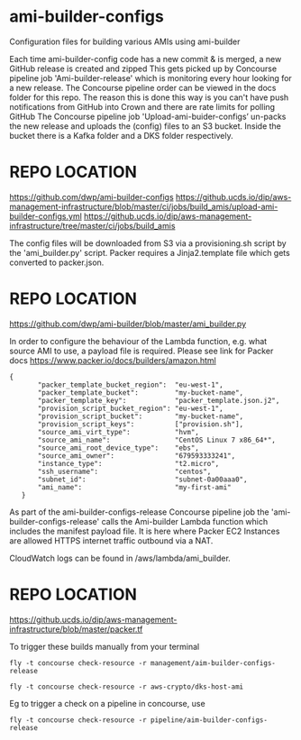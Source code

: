 # ami-builder-configs
Configuration files for building various AMIs using ami-builder

Each time ami-builder-config code has a new commit & is merged, a new GitHub release is created and zipped
This gets picked up by Concourse pipeline job 'Ami-builder-release' which is monitoring every hour looking for a new release.
The Concourse pipeline order can be viewed in the docs folder for this repo.
The reason this is done this way is you can't have push notifications from GitHub into Crown and there are rate limits for polling GitHub
The Concourse pipeline job 'Upload-ami-buider-configs’ un-packs the new release and uploads the (config) files to an S3 bucket.
Inside the bucket there is a Kafka folder and a DKS folder respectively.

# REPO LOCATION
https://github.com/dwp/ami-builder-configs
https://github.ucds.io/dip/aws-management-infrastructure/blob/master/ci/jobs/build_amis/upload-ami-builder-configs.yml
https://github.ucds.io/dip/aws-management-infrastructure/tree/master/ci/jobs/build_amis

The config files will be downloaded from S3 via a provisioning.sh script by the 'ami_builder.py' script.
Packer requires a Jinja2.template file which gets converted to packer.json.

# REPO LOCATION
https://github.com/dwp/ami-builder/blob/master/ami_builder.py

In order to configure the behaviour of the Lambda function, e.g. what source AMI to use, a payload file is required.
Please see link for Packer docs https://www.packer.io/docs/builders/amazon.html

```
{
       "packer_template_bucket_region":  "eu-west-1",
       "packer_template_bucket":         "my-bucket-name",
       "packer_template_key":            "packer_template.json.j2",
       "provision_script_bucket_region": "eu-west-1",
       "provision_script_bucket":        "my-bucket-name",
       "provision_script_keys":          ["provision.sh"],
       "source_ami_virt_type":           "hvm",
       "source_ami_name":                "CentOS Linux 7 x86_64*",
       "source_ami_root_device_type":    "ebs",
       "source_ami_owner":               "679593333241",
       "instance_type":                  "t2.micro",
       "ssh_username":                   "centos",
       "subnet_id":                      "subnet-0a00aaa0",
       "ami_name":                       "my-first-ami"
   }
```

As part of the ami-builder-configs-release Concourse pipeline job the 'ami-builder-configs-release'
calls the Ami-builder Lambda function which includes the manifest payload file.
It is here where Packer EC2 Instances are allowed HTTPS internet traffic outbound via a NAT.

CloudWatch logs can be found in /aws/lambda/ami_builder.

# REPO LOCATION
https://github.ucds.io/dip/aws-management-infrastructure/blob/master/packer.tf

To trigger these builds manually from your terminal

```
fly -t concourse check-resource -r management/aim-builder-configs-release
```
```
fly -t concourse check-resource -r aws-crypto/dks-host-ami
```

Eg to trigger a check on a pipeline in concourse, use
```
fly -t concourse check-resource -r pipeline/aim-builder-configs-release
```
